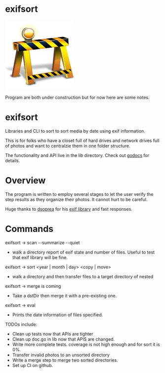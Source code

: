 # exifsort

![Under Construction](data/construction.jpg) 

Program are both under construction but for now here are some notes.

exifsort
========
Libraries and CLI to sort to sort media by date using exif information.

This is for folks who have a closet full of hard drives and network drives full
of photos and want to centralzie them in one folder structure.

The functionality and API live in the lib directory. Check out
[godocs](https://godoc.org/github.com/matchstick/exifsort/lib) for details.

Overview
========
The program is written to employ several stages to let the user verify the
step results as they organize their photos. It cannot hurt to be careful.

Huge thanks to [dsoprea](https://github.com/dsoprea) for his [exif library](https://github.com/dsoprea/go-exif) and fast responses.

Commands
========

exifsort -> scan <srcDir> --summarize --quiet
 * walk a directory report of exif state and number of files. Useful to test that exif library will be fine.

exifsort -> sort <srcDir> <dstDir> <year | month | day>  <copy | move>
 * walk a directory and then transfer files to a target directory of nested 

exifsort -> merge is coming
* Take a dstDir then merge it with a pre-existing one.

exifsort -> eval <files>
 * Prints the date information of files specified. 

TODOs include:
* Clean up tests now that APIs are tighter
* Clean up doc.go in lib now that APIS are changed.
* Write more complete tests. coverage is not high enough and for sort it is 0%.
* Transfer invalid photos to an unsorted directory
* Write a merge step to merge two sorted directories.
* Set up CI on github.


